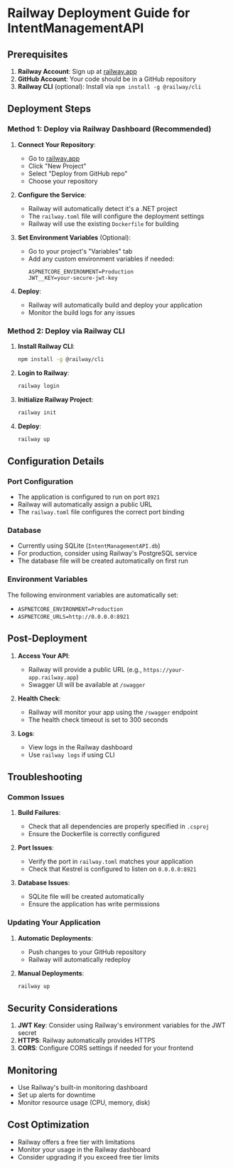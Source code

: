 # Railway Deployment Guide for IntentManagementAPI

## Prerequisites

1. **Railway Account**: Sign up at [railway.app](https://railway.app)
2. **GitHub Account**: Your code should be in a GitHub repository
3. **Railway CLI** (optional): Install via `npm install -g @railway/cli`

## Deployment Steps

### Method 1: Deploy via Railway Dashboard (Recommended)

1. **Connect Your Repository**:
   - Go to [railway.app](https://railway.app)
   - Click "New Project"
   - Select "Deploy from GitHub repo"
   - Choose your repository

2. **Configure the Service**:
   - Railway will automatically detect it's a .NET project
   - The `railway.toml` file will configure the deployment settings
   - Railway will use the existing `Dockerfile` for building

3. **Set Environment Variables** (Optional):
   - Go to your project's "Variables" tab
   - Add any custom environment variables if needed:
     ```
     ASPNETCORE_ENVIRONMENT=Production
     JWT__KEY=your-secure-jwt-key
     ```

4. **Deploy**:
   - Railway will automatically build and deploy your application
   - Monitor the build logs for any issues

### Method 2: Deploy via Railway CLI

1. **Install Railway CLI**:
   ```bash
   npm install -g @railway/cli
   ```

2. **Login to Railway**:
   ```bash
   railway login
   ```

3. **Initialize Railway Project**:
   ```bash
   railway init
   ```

4. **Deploy**:
   ```bash
   railway up
   ```

## Configuration Details

### Port Configuration
- The application is configured to run on port `8921`
- Railway will automatically assign a public URL
- The `railway.toml` file configures the correct port binding

### Database
- Currently using SQLite (`IntentManagementAPI.db`)
- For production, consider using Railway's PostgreSQL service
- The database file will be created automatically on first run

### Environment Variables
The following environment variables are automatically set:
- `ASPNETCORE_ENVIRONMENT=Production`
- `ASPNETCORE_URLS=http://0.0.0.0:8921`

## Post-Deployment

1. **Access Your API**:
   - Railway will provide a public URL (e.g., `https://your-app.railway.app`)
   - Swagger UI will be available at `/swagger`

2. **Health Check**:
   - Railway will monitor your app using the `/swagger` endpoint
   - The health check timeout is set to 300 seconds

3. **Logs**:
   - View logs in the Railway dashboard
   - Use `railway logs` if using CLI

## Troubleshooting

### Common Issues

1. **Build Failures**:
   - Check that all dependencies are properly specified in `.csproj`
   - Ensure the Dockerfile is correctly configured

2. **Port Issues**:
   - Verify the port in `railway.toml` matches your application
   - Check that Kestrel is configured to listen on `0.0.0.0:8921`

3. **Database Issues**:
   - SQLite file will be created automatically
   - Ensure the application has write permissions

### Updating Your Application

1. **Automatic Deployments**:
   - Push changes to your GitHub repository
   - Railway will automatically redeploy

2. **Manual Deployments**:
   ```bash
   railway up
   ```

## Security Considerations

1. **JWT Key**: Consider using Railway's environment variables for the JWT secret
2. **HTTPS**: Railway automatically provides HTTPS
3. **CORS**: Configure CORS settings if needed for your frontend

## Monitoring

- Use Railway's built-in monitoring dashboard
- Set up alerts for downtime
- Monitor resource usage (CPU, memory, disk)

## Cost Optimization

- Railway offers a free tier with limitations
- Monitor your usage in the Railway dashboard
- Consider upgrading if you exceed free tier limits 